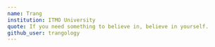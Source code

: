 ```yaml
---
name: Trang
institution: ITMO University
quote: If you need something to believe in, believe in yourself.
github_user: trangology
---
```

